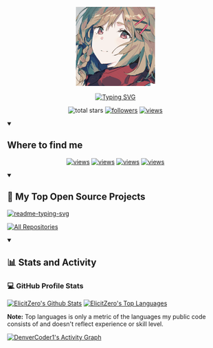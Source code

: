 
<p align="center">
  <a href=""><img src="assets/images/avatar.webp" alt="Banner"></a>
</p>
<p align="center">
<a href=""><img src="https://readme-typing-svg.demolab.com?font=Fira+Code&pause=100&color=A76B32&center=true&vCenter=true&random=false&width=435&lines=Hello%2CThere!;She+is+%E2%9C%A8ElicitZero.;Nice+to+meet+you!" alt="Typing SVG" /></a>
</p>
<!-- Social badges section -->
<!-- Badges with custom icons - https://github.com/DenverCoder1/custom-icon-badges -->
<!-- View counter - https://github.com/DenverCoder1/Simple-View-Counter -->
<p align="center">
    <img alt="total stars" title="Total stars on GitHub" src="https://custom-icon-badges.demolab.com/github/stars/ElicitZero?color=55960c&style=for-the-badge&labelColor=488207&logo=star"/></a>
  <a href="https://github.com/ElicitZero?tab=followers">
    <img alt="followers" title="Follow me on Github" src="https://custom-icon-badges.demolab.com/github/followers/ElicitZero?color=236ad3&labelColor=1155ba&style=for-the-badge&logo=person-add&label=Follow&logoColor=white"/></a>
  <a href="https://github.com/DenverCoder1/Simple-View-Counter">
    <img alt="views" title="GitHub profile views" src="https://komarev.com/ghpvc/?username=ElicitZero&style=for-the-badge&label=Visitors&color=424242&abbreviated=true&logo=person-add"/></a>
</p>
<details open>
  <summary><h2>Where to find me</h2></summary>
  
<p align="center">
<a href="https://github.com/ElicitZero?tab=followers"><img alt="views" title="Github" src="https://img.shields.io/badge/-Github-181717?style=for-the-badge&logo=Github&logoColor=white"/></a>
<a href="https://twitter.com/ElicitZero"><img alt="views" title="Facebook" src="https://img.shields.io/badge/-Facebook-1877f2?style=for-the-badge&logo=Facebook&logoColor=white"/></a>
<a href="https://twitter.com/ElicitZero"><img alt="views" title="Twitter" src="https://img.shields.io/badge/-Twitter-1DA1F2?style=for-the-badge&logo=Twitter&logoColor=white"/></a>
<a href="https://www.youtube.com/@ElicitZero"><img alt="views" title="Youtube" src="https://img.shields.io/badge/-Youtube-f00?style=for-the-badge&logo=Youtube&logoColor=white"/></a>
</p>
</details>
<details open> 
  <summary><h2>📘 My Top Open Source Projects</h2></summary>

  <!-- Repo info cards - https://github.com/anuraghazra/github-readme-stats -->
  <!-- Small repo cards (fork) - https://github.com/DenverCoder1/github-readme-stats -->
  <p align="left">
    <a href="#"><img width="278" src="https://denvercoder1-github-readme-stats.vercel.app/api/pin/?username=ElicitZero&repo=websub-ElicitZero&theme=react&bg_color=1F222E&title_color=white&hide_border=true&icon_color=F8D866&show_icons=false" alt="readme-typing-svg"></a>
  </p>

  <a href="https://github.com/ElicitZero?tab=repositories&sort=stargazers"><img alt="All Repositories" title="All Repositories" src="https://custom-icon-badges.demolab.com/badge/-Click%20Here%20For%20All%20My%20Repos-1F222E?style=for-the-badge&logoColor=white&logo=repo"/></a>
</details>

<details open> 
  <summary><h2>📊 Stats and Activity</h2></summary>

  <h3>💻 GitHub Profile Stats</h3>

  <!-- https://github.com/anuraghazra/github-readme-stats -->

  <a href="https://github.com/anuraghazra/github-readme-stats"><img alt="ElicitZero's Github Stats" src="https://denvercoder1-github-readme-stats.vercel.app/api/?username=ElicitZero&show_icons=true&include_all_commits=true&count_private=true&theme=react&hide_border=true&bg_color=1F222E&title_color=F85D7F&icon_color=F8D866" height="192px"/></a>
  <a href="https://github.com/anuraghazra/github-readme-stats"><img alt="ElicitZero's Top Languages" src="https://denvercoder1-github-readme-stats.vercel.app/api/top-langs/?username=ElicitZero&langs_count=8&layout=compact&theme=react&hide_border=true&bg_color=1F222E&title_color=F85D7F&icon_color=F8D866&hide=Jupyter%20Notebook,Roff" height="192px"/></a>
  <br/>

  <b>Note:</b> Top languages is only a metric of the languages my public code consists of and doesn't reflect experience or skill level.
  
  <!-- https://github.com/ashutosh00710/github-readme-activity-graph -->

   <a href="#"><img alt="DenverCoder1's Activity Graph" src="https://github-readme-activity-graph.vercel.app/graph/?username=ElicitZero&bg_color=1F222E&color=F8D866&line=F85D7F&point=FFFFFF&hide_border=true" /></a> 

<!--  <h3>🌟 Sponsors</h3> -->

  <!-- https://github.com/lowlighter/metrics/blob/master/source/plugins/sponsors/README.md -->
<!--  <a href="https://github.com/sponsors/DenverCoder1/"><img src="https://raw.githubusercontent.com/DenverCoder1/DenverCoder1/main/metrics-sponsors.svg" /></a> -->

</details>
